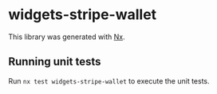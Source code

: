 # widgets-stripe-wallet

This library was generated with [Nx](https://nx.dev).

## Running unit tests

Run `nx test widgets-stripe-wallet` to execute the unit tests.
